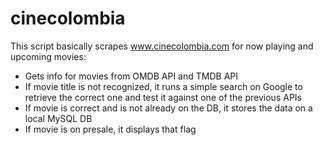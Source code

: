 # cinecolombia

This script basically scrapes www.cinecolombia.com for now playing and upcoming movies:

* Gets info for movies from OMDB API and TMDB API
* If movie title is not recognized, it runs a simple search on Google to retrieve the correct one and test it against one of the previous APIs
* If movie is correct and is not already on the DB, it stores the data on a local MySQL DB
* If movie is on presale, it displays that flag
